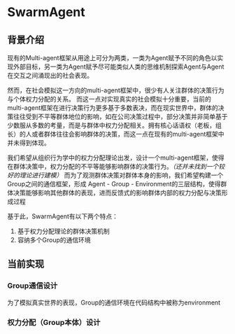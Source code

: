 # SwarmAgent
## 背景介绍
现有的Multi-agent框架从用途上可分为两类，一类为Agent赋予不同的角色以实现外部目标，另一类为Agent赋予尽可能类似人类的思维机制探索Agent与Agent在交互之间涌现出的社会表现。 

然而，在社会模拟这一方向的multi-agent框架中，很少有人关注群体的决策行为与个体权力分配的关系。 而这一点对实现真实的社会模拟十分重要，当前的multi-agent框架在进行决策行为更多基于多数表决，而在现实世界中，群体的决策往往受到不平等群体地位的影响，如在公司决策过程中，部分决策并非简单基于少数服从多数的考量，而是与群体中权力分配相关。拥有核心话语权（老板，组长）的人或者群体往往会影响群体的决策，而这一点在现有的multi-agent框架中并未得到体现。

我们希望从组织行为学中的权力分配理论出发，设计一个multi-agent框架，使得在群体决策中，权力分配的不平等能够影响群体的决策行为。_（还并未找到一个较好的理论进行建模）_
而为了观测群体决策对群体本身的影响，我们希望构建一个Group之间的通信框架，形成 Agent - Group - Environment的三层结构，使得群体决策能够影响其他群体的表现，进而反馈式的影响群体内部的权力分配与决策形成过程

基于此，SwarmAgent有以下两个特点：
1. 基于权力分配理论的群体决策机制
2. 容纳多个Group的通信环境

## 当前实现
### Group通信设计
为了模拟真实世界的表现，Group的通信环境在代码结构中被称为environment
### 权力分配（Group本体）设计